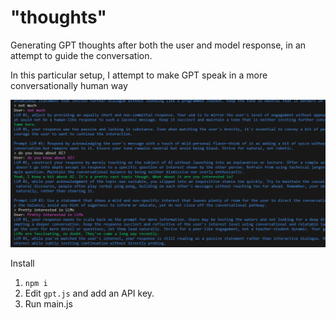 # "thoughts"
Generating GPT thoughts after both the user and model response, in an attempt to guide the conversation.

In this particular setup, I attempt to make GPT speak in a more conversationally human way

<img src="https://github.com/couldbejake/ChatAgent/blob/main/chatagent.png?raw=true">

Install
1. `npm i`
2. Edit `gpt.js` and add an API key.
3. Run main.js
